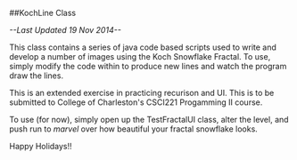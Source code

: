##KochLine Class

*--Last Updated 19 Nov 2014--*

This class contains a series of java code based scripts used to write and develop a number of images using the Koch Snowflake Fractal. To use, simply modify the code within to produce new lines and watch the program draw the lines.

This is an extended exercise in practicing recurison and UI. This is to be submitted to College of Charleston's CSCI221 Progamming II course.

To use (for now), simply open up the TestFractalUI class, alter the level, and push run to *marvel* over how beautiful your fractal snowflake looks.

Happy Holidays!!